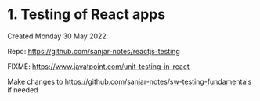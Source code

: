 # 1. Testing of React apps
Created Monday 30 May 2022

Repo: https://github.com/sanjar-notes/reactjs-testing

FIXME: https://www.javatpoint.com/unit-testing-in-react

Make changes to https://github.com/sanjar-notes/sw-testing-fundamentals if needed